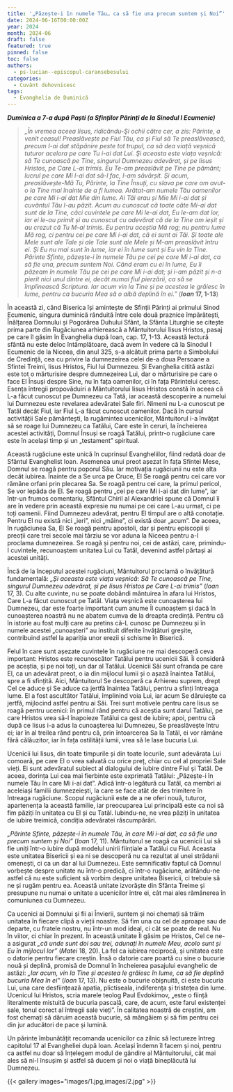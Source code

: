 ```yaml
---
title: '„Păzește-i în numele Tău… ca să fie una precum suntem și Noi”'
date: 2024-06-16T00:00:00Z
year: 2024
month: 2024-06
draft: false
featured: true
pinned: false
toc: false
authors:
  - ps-lucian--episcopul-caransebesului  
categories:
  - Cuvânt duhovnicesc
tags:
  - Evanghelia de Duminică
---
```

_**Duminica a 7-a după Paști (a Sfinților Părinți de la Sinodul I Ecumenic)**_

> _„În vremea aceea Iisus, ridicându-Şi ochii către cer, a zis: Părinte, a venit ceasul! Preaslăvește pe Fiul Tău, ca și Fiul să Te preaslăvească, precum I-ai dat stăpânire peste tot trupul, ca să dea viață veșnică tuturor acelora pe care Tu i-ai dat Lui. Şi aceasta este viața veșnică: să Te cunoască pe Tine, singurul Dumnezeu adevărat, și pe Iisus Hristos, pe Care L-ai trimis. Eu Te-am preaslăvit pe Tine pe pământ; lucrul pe care Mi l-ai dat să-l fac, l-am săvârșit. Şi acum, preaslăvește-Mă Tu, Părinte, la Tine Însuți, cu slava pe care am avut-o la Tine mai înainte de a fi lumea. Arătat-am numele Tău oamenilor pe care Mi i-ai dat Mie din lume. Ai Tăi erau și Mie Mi i-ai dat și cuvântul Tău l-au păzit. Acum au cunoscut că toate câte Mi-ai dat sunt de la Tine, căci cuvintele pe care Mi le-ai dat, Eu le-am dat lor, iar ei le-au primit și au cunoscut cu adevărat că de la Tine am ieșit și au crezut că Tu M-ai trimis. Eu pentru aceștia Mă rog; nu pentru lume Mă rog, ci pentru cei pe care Mi i-ai dat, că ei sunt ai Tăi. Şi toate ale Mele sunt ale Tale și ale Tale sunt ale Mele și M-am preaslăvit întru ei. Şi Eu nu mai sunt în lume, iar ei în lume sunt și Eu vin la Tine. Părinte Sfinte, păzește-i în numele Tău pe cei pe care Mi i-ai dat, ca să fie una, precum suntem Noi. Când eram cu ei în lume, Eu îi păzeam în numele Tău pe cei pe care Mi i-ai dat; și i-am păzit și n-a pierit nici unul dintre ei, decât numai fiul pierzării, ca să se împlinească Scriptura. Iar acum vin la Tine și pe acestea le grăiesc în lume, pentru ca bucuria Mea să o aibă deplină în ei.”_ (**_Ioan_ 17, 1-13**)

În această zi, când Biserica își amintește de Sfinții Părinți ai primului Sinod Ecumenic, singura duminică rânduită între cele două praznice împărătești, Înălțarea Domnului și Pogorârea Duhului Sfânt, la Sfânta Liturghie se citește prima parte din Rugăciunea arhierească a Mântuitorului Iisus Hristos, pasaj pe care îl găsim în Evanghelia după Ioan, cap. 17, 1-13. Această lectură sfântă nu este deloc întâmplătoare, dacă avem în vedere că la Sinodul I Ecumenic de la Niceea, din anul 325, s-a alcătuit prima parte a Simbolului de Credință, cea cu privire la dumnezeirea celei de-a doua Persoane a Sfintei Treimi, Iisus Hristos, Fiul lui Dumnezeu. Și Evanghelia citită astăzi este tot o mărturisire despre dumnezeirea Lui, dar o mărturisire pe care o face El Însuși despre Sine, nu în fața oamenilor, ci în fața Părintelui ceresc. Esența întregii propovăduiri a Mântuitorului Iisus Hristos constă în aceea că L-a făcut cunoscut pe Dumnezeu ca Tată, iar această descoperire a numelui lui Dumnezeu este revelarea adevăratei Sale firi. Nimeni nu L-a cunoscut pe Tatăl decât Fiul, iar Fiul L-a făcut cunoscut oamenilor. Dacă în cursul activității Sale pământești, la rugămintea ucenicilor, Mântuitorul i-a învățat să se roage lui Dumnezeu ca Tatălui, Care este în ceruri, la încheierea acestei activități, Domnul Însuși se roagă Tatălui, printr-o rugăciune care este în același timp și un „testament” spiritual.

Această rugăciune este unică în cuprinsul Evangheliilor, fiind redată doar de Sfântul Evanghelist Ioan. Asemenea unui preot așezat în fața Sfintei Mese, Domnul se roagă pentru poporul Său. Iar motivația rugăciunii nu este alta decât iubirea. Înainte de a Se urca pe Cruce, El Se roagă pentru cei care vor rămâne orfani prin plecarea Sa. Se roagă pentru cei care, la primul pericol, Se vor lepăda de El. Se roagă pentru „cei pe care Mi i-ai dat din lume”, iar într-un frumos comentariu, Sfântul Chiril al Alexandriei spune că Domnul îi are în vedere prin această expresie nu numai pe cei care L-au urmat, ci pe toți oamenii. Fiind Dumnezeu adevărat, pentru El timpul are o altă conotație. Pentru El nu există nici „ieri”, nici „mâine”, ci există doar „acum”. De aceea, în rugăciunea Sa, El Se roagă pentru apostoli, dar și pentru episcopii și preoții care trei secole mai târziu se vor aduna la Niceea pentru a-I proclama dumnezeirea. Se roagă și pentru noi, cei de astăzi, care, primindu-I cuvintele, recunoaștem unitatea Lui cu Tatăl, devenind astfel părtași ai acestei unități.

Încă de la începutul acestei rugăciuni, Mântuitorul proclamă o învățătură fundamentală: _„Și aceasta este viața veșnică: Să Te cunoască pe Tine, singurul Dumnezeu adevărat, și pe Iisus Hristos pe Care L-ai trimis”_ (_Ioan_ 17, 3). Cu alte cuvinte, nu se poate dobândi mântuirea în afara lui Hristos, Care L-a făcut cunoscut pe Tatăl. Viața veșnică este cunoașterea lui Dumnezeu, dar este foarte important cum anume Îl cunoaștem și dacă în cunoașterea noastră nu ne abatem cumva de la dreapta credință. Pentru că în istorie au fost mulți care au pretins că-L cunosc pe Dumnezeu și în numele acestei „cunoașteri” au instituit diferite învățături greșite, contribuind astfel la apariția unor erezii și schisme în Biserică.

Felul în care sunt așezate cuvintele în rugăciune ne mai descoperă ceva important: Hristos este recunoscător Tatălui pentru ucenicii Săi. Îi consideră pe aceștia, și pe noi toți, un dar al Tatălui. Ucenicii Săi sunt ofranda pe care El, ca un adevărat preot, o ia din mijlocul lumii și o așază înaintea Tatălui, spre a fi sfințită. Aici, Mântuitorul Se descoperă ca Arhiereu suprem, drept Cel ce aduce și Se aduce ca jertfă înaintea Tatălui, pentru a sfinți întreaga lume. El a fost ascultător Tatălui, împlinind voia Lui, iar acum Se dăruiește ca jertfă, mijlocind astfel pentru ai Săi. Trei sunt motivele pentru care Iisus se roagă pentru ucenici: în primul rând pentru că aceștia sunt darul Tatălui, pe care Hristos vrea să-l înapoieze Tatălui ca gest de iubire; apoi, pentru că după ce Iisus i-a adus la cunoașterea lui Dumnezeu, Se preaslăvește întru ei; iar în al treilea rând pentru că, prin întoarcerea Sa la Tatăl, ei vor rămâne fără călăuzitor, iar în fața ostilității lumii, vrea să le lase bucuria Lui.

Ucenicii lui Iisus, din toate timpurile și din toate locurile, sunt adevărata Lui comoară, pe care El o vrea salvată cu orice preț, chiar cu cel al propriei Sale vieți. Ei sunt adevăratul subiect al dialogului de iubire dintre Fiul și Tatăl. De aceea, dorința Lui cea mai fierbinte este exprimată Tatălui: „Păzește-i în numele Tău în care Mi i-ai dat”. Adică într-o legătură cu Tatăl, ca membri ai aceleiași familii dumnezeiești, la care se face atât de des trimitere în întreaga rugăciune. Scopul rugăciunii este de a ne oferi nouă, tuturor, apartenența la această familie, iar preocuparea Lui principală este ca noi să fim păziți în unitatea cu El și cu Tatăl. Iubindu-ne, ne vrea păziți în unitatea de iubire treimică, condiția adevăratei răscumpărări.

_„Părinte Sfinte, păzește-i în numele Tău, în care Mi i-ai dat, ca să fie una precum suntem și Noi”_ (_Ioan_ 17, 11). Mântuitorul se roagă ca ucenicii Lui să fie uniți într-o iubire după modelul unirii ființiale a Tatălui cu Fiul. Aceasta este unitatea Bisericii și ea ni se descoperă nu ca rezultat al unei strădanii omenești, ci ca un dar al lui Dumnezeu. Este semnificativ faptul că Domnul vorbește despre unitate nu într-o predică, ci într-o rugăciune, arătându-ne astfel că nu este suficient să vorbim despre unitatea Bisericii, ci trebuie să ne și rugăm pentru ea. Această unitate izvorăște din Sfânta Treime și presupune nu numai o unitate a ucenicilor între ei, cât mai ales rămânerea în comuniunea cu Dumnezeu.

Ca ucenici ai Domnului și fii ai Învierii, suntem și noi chemați să trăim unitatea în fiecare clipă a vieții noastre. Să fim una cu cel de aproape sau de departe, cu fratele nostru, nu într-un mod ideal, ci cât se poate de real. Nu în viitor, ci chiar în prezent. În această unitate Îl găsim pe Hristos, Cel ce ne-a asigurat _„că unde sunt doi sau trei, adunați în numele Meu, acolo sunt și Eu în mijlocul lor”_ (_Matei_ 18, 20). La fel ca iubirea reciprocă, și unitatea este o datorie pentru fiecare creștin. Însă o datorie care poartă cu sine o bucurie nouă și deplină, promisă de Domnul în încheierea pasajului evanghelic de astăzi: _„Iar acum, vin la Tine și acestea le grăiesc în lume, ca să fie deplină bucuria Mea în ei”_ (_Ioan_ 17, 13). Nu este o bucurie obișnuită, ci este bucuria Lui, una care desființează apatia, plictiseala, indiferența și tristețea din lume. Ucenicul lui Hristos, scria marele teolog Paul Evdokimov, „este o ființă literalmente mistuită de bucuria pascală, care, de acum, este farul existenței sale, tonul corect al întregii sale vieți”. În calitatea noastră de creștini, am fost chemați să dăruim această bucurie, să mângâiem și să fim pentru cei din jur aducători de pace și lumină.

Un părinte îmbunătățit recomanda ucenicilor ca zilnic să lectureze întreg capitolul 17 al Evangheliei după Ioan. Același îndemn îl facem și noi, pentru ca astfel nu doar să înțelegem modul de gândire al Mântuitorului, cât mai ales să ni-l însușim și astfel să ducem și noi o viață bineplăcută lui Dumnezeu.

{{< gallery images="images/1.jpg,images/2.jpg" >}}